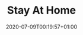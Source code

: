 ---
title: "Stay At Home"
date: 2020-07-09T00:19:57+01:00
draft: false
featured_image: /sofa.jpg
---